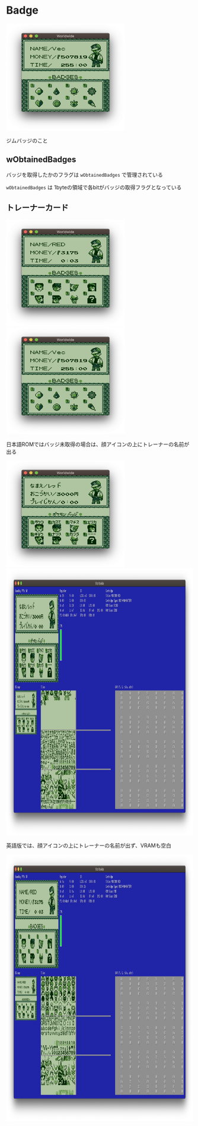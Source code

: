 # Badge

<img src="./image/badge/trainer_card_en_2.png" width="320px" height="288px" />

ジムバッジのこと

## wObtainedBadges

バッジを取得したかのフラグは `wObtainedBadges` で管理されている

`wObtainedBadges` は 1byteの領域で各bitがバッジの取得フラグとなっている  

## トレーナーカード

<img src="./image/badge/trainer_card_en.png" width="320px" height="288px" /> &nbsp; <img src="./image/badge/trainer_card_en_2.png" width="320px" height="288px" />

日本語ROMではバッジ未取得の場合は、顔アイコンの上にトレーナーの名前が出る

<img src="./image/badge/trainer_card_ja.png" width="320px" height="288px" />

<img src="./image/badge/trainer_card_ja_debug.png" width="1080px" height="720px" />

英語版では、顔アイコンの上にトレーナーの名前が出ず、VRAMも空白

<img src="./image/badge/trainer_card_en_debug.png" width="1080px" height="720px" />
